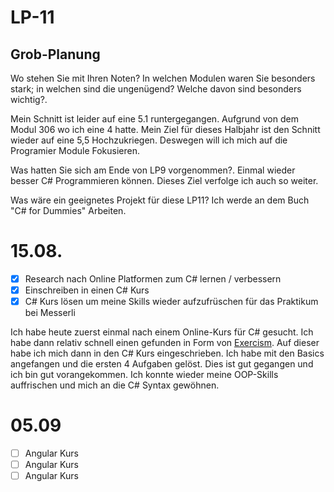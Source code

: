 # LP-11
## Grob-Planung
Wo stehen Sie mit Ihren Noten? In welchen Modulen waren Sie besonders stark; in welchen sind die ungenügend? Welche davon sind besonders wichtig?.

Mein Schnitt ist leider auf eine 5.1 runtergegangen. Aufgrund von dem Modul 306 wo ich eine 4 hatte. Mein Ziel für dieses Halbjahr ist den Schnitt wieder auf eine 5,5 Hochzukriegen. Deswegen will ich mich auf die Programier Module Fokusieren.

Was hatten Sie sich am Ende von LP9 vorgenommen?.
Einmal wieder besser C# Programmieren können. Dieses Ziel verfolge ich auch so weiter.

Was wäre ein geeignetes Projekt für diese LP11?
Ich werde an dem Buch "C# for Dummies" Arbeiten.

# 15.08.
- [X] Research nach Online Platformen zum C# lernen / verbessern
- [X] Einschreiben in einen C# Kurs
- [X] C# Kurs lösen um meine Skills wieder aufzufrüschen für das Praktikum bei Messerli

Ich habe heute zuerst einmal nach einem Online-Kurs für C# gesucht. Ich habe dann relativ schnell einen gefunden in Form von [Exercism](https://exercism.org/). Auf dieser habe ich mich dann in den C# Kurs eingeschrieben. Ich habe mit den Basics angefangen und die ersten 4 Aufgaben gelöst. Dies ist gut gegangen und ich bin gut vorangekommen. Ich konnte wieder meine OOP-Skills auffrischen und mich an die C# Syntax gewöhnen.

# 05.09
- [ ] Angular Kurs
- [ ] Angular Kurs
- [ ] Angular Kurs
